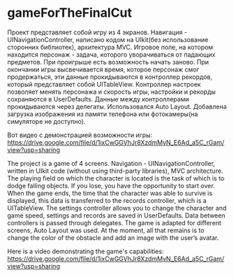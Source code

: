 # gameForTheFinalCut

Проект представляет собой игру из 4 экранов. Навигация - UINavigationController, написано кодом на UIkit(без использование сторонних библиотек), архитектура MVC. Игровое поле, на котором находится персонаж - задача, которого уворачиваться от падающих предметов. При проигрыше есть возможность начать заново. При окончании игры высвечивается время, которое персонаж смог продержаться, эти данные прокидываются в контроллер рекордов, который представляет собой UITableView. Контроллер настроек позволяет менять персонажа и скорость игры, настройки и рекорды сохраняются в UserDefaults. Данные между контроллерами прокидываются через делегаты. Использовался Auto Layout. Добавлена загрузка изображения из памяти телефона или фотокамеры(на симуляторе не доступно).

Вот видео с демонстрацией возможности игры: https://drive.google.com/file/d/1ixCwGGVhJr8XzdmMvN_E6Ad_a5C_rGam/view?usp=sharing




The project is a game of 4 screens. Navigation - UINavigationController, written in UIkit code (without using third-party libraries), MVC architecture. The playing field on which the character is located is the task of which is to dodge falling objects. If you lose, you have the opportunity to start over. When the game ends, the time that the character was able to survive is displayed, this data is transferred to the records controller, which is a UITableView. The settings controller allows you to change the character and game speed, settings and records are saved in UserDefaults. Data between controllers is passed through delegates. The game is adapted for different screens, Auto Layout was used. At the moment, all that remains is to change the color of the obstacle and add an image with the user’s avatar.

Here is a video demonstrating the game's capabilities: https://drive.google.com/file/d/1ixCwGGVhJr8XzdmMvN_E6Ad_a5C_rGam/view?usp=sharing

